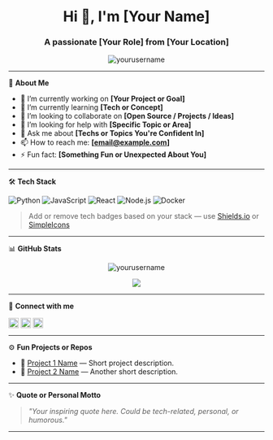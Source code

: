 <h1 align="center">Hi 👋, I'm [Your Name]</h1>
<h3 align="center">A passionate [Your Role] from [Your Location]</h3>

<p align="center">
  <img src="https://komarev.com/ghpvc/?username=yourusername&label=Profile%20views&color=0e75b6&style=flat" alt="yourusername" />
</p>

---

🌱 **About Me**

- 🔭 I’m currently working on **[Your Project or Goal]**
- 🌱 I’m currently learning **[Tech or Concept]**
- 👯 I’m looking to collaborate on **[Open Source / Projects / Ideas]**
- 🤝 I’m looking for help with **[Specific Topic or Area]**
- 💬 Ask me about **[Techs or Topics You're Confident In]**
- 📫 How to reach me: **[email@example.com]**
- ⚡ Fun fact: **[Something Fun or Unexpected About You]**

---

🛠️ **Tech Stack**

![Python](https://img.shields.io/badge/Python-3776AB?style=flat&logo=python&logoColor=white)
![JavaScript](https://img.shields.io/badge/JavaScript-F7DF1E?style=flat&logo=javascript&logoColor=black)
![React](https://img.shields.io/badge/React-20232A?style=flat&logo=react&logoColor=61DAFB)
![Node.js](https://img.shields.io/badge/Node.js-339933?style=flat&logo=nodedotjs&logoColor=white)
![Docker](https://img.shields.io/badge/Docker-2496ED?style=flat&logo=docker&logoColor=white)

> Add or remove tech badges based on your stack — use [Shields.io](https://shields.io) or [SimpleIcons](https://simpleicons.org)

---

📊 **GitHub Stats**

<p align="center">
  <img src="https://github-readme-stats.vercel.app/api?username=yourusername&show_icons=true&theme=radical" alt="yourusername" />
</p>

<p align="center">
  <img src="https://github-readme-streak-stats.herokuapp.com/?user=yourusername&theme=radical" />
</p>

---

🔗 **Connect with me**

<p align="left">
  <a href="https://linkedin.com/in/yourlinkedin" target="blank"><img align="center" src="https://cdn.jsdelivr.net/npm/simple-icons@v5/icons/linkedin.svg" alt="linkedin" height="20" width="20" /></a>
  <a href="https://twitter.com/yourtwitter" target="blank"><img align="center" src="https://cdn.jsdelivr.net/npm/simple-icons@v5/icons/twitter.svg" alt="twitter" height="20" width="20" /></a>
  <a href="mailto:youremail@example.com"><img align="center" src="https://cdn.jsdelivr.net/npm/simple-icons@v5/icons/gmail.svg" alt="email" height="20" width="20" /></a>
</p>

---

⚙️ **Fun Projects or Repos**

- 🔗 [Project 1 Name](https://github.com/yourusername/project1) — Short project description.
- 🔗 [Project 2 Name](https://github.com/yourusername/project2) — Another short description.

---

✨ **Quote or Personal Motto**

> *"Your inspiring quote here. Could be tech-related, personal, or humorous."*

---


<!--
**ali-mohammadi05/ali-mohammadi05** is a ✨ _special_ ✨ repository because its `README.md` (this file) appears on your GitHub profile.

Here are some ideas to get you started:

- 🔭 I’m currently working on ...
- 🌱 I’m currently learning ...
- 👯 I’m looking to collaborate on ...
- 🤔 I’m looking for help with ...
- 💬 Ask me about ...
- 📫 How to reach me: ...
- 😄 Pronouns: ...
- ⚡ Fun fact: ...
-->
